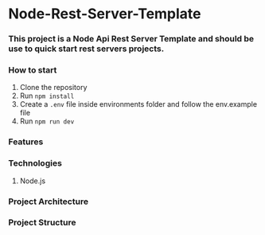 # Node-Rest-Server-Template

### This project is a Node Api Rest Server Template and should be use to quick start rest servers projects.

### How to start
1. Clone the repository
2. Run `npm install`
3. Create a `.env` file inside environments folder and follow the env.example file
3. Run `npm run dev`

### Features

### Technologies
1) Node.js

### Project Architecture

### Project Structure



